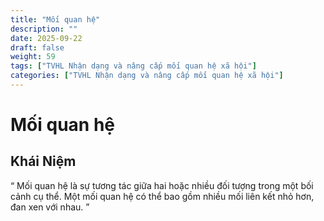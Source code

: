 ```yaml
---
title: "Mối quan hệ"
description: ""
date: 2025-09-22
draft: false
weight: 59
tags: ["TVHL Nhận dạng và nâng cấp mối quan hệ xã hội"]
categories: ["TVHL Nhận dạng và nâng cấp mối quan hệ xã hội"]
---
```


# Mối quan hệ
<!-- **Mã:** 
**Nhóm:**  -->

## Khái Niệm

“ 
Mối quan hệ là sự tương tác giữa hai hoặc nhiều đối tượng trong một bối cảnh cụ thể. Một mối quan hệ có thể bao gồm nhiều mối liên kết nhỏ hơn, đan xen với nhau.
”